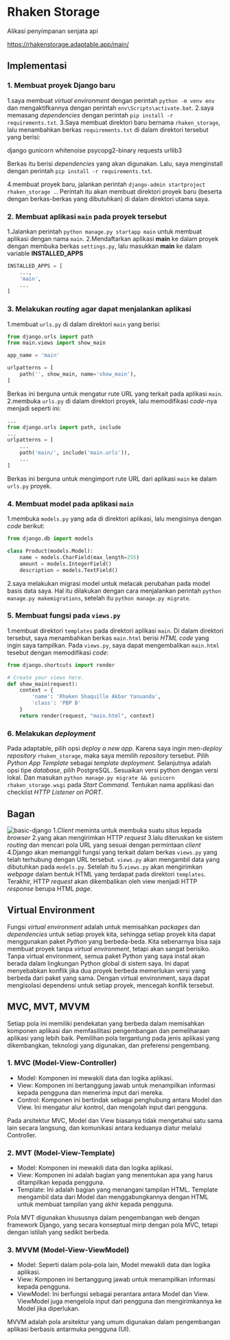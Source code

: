 # Rhaken Storage
Alikasi penyimpanan senjata api

https://rhakenstorage.adaptable.app/main/

## Implementasi
### 1. Membuat proyek Django baru
1.saya membuat _virtual environment_ dengan perintah `python -m venv env` dan mengaktifkannya dengan perintah `env\Scripts\activate.bat`.
2.saya memasang _dependencies_ dengan perintah `pip install -r requirements.txt`.
3.Saya membuat direktori baru bernama `rhaken_storage`, lalu menambahkan berkas `requirements.txt` di dalam direktori tersebut yang berisi:

django
gunicorn
whitenoise
psycopg2-binary
requests
urllib3

Berkas itu berisi _dependencies_ yang akan digunakan.
Lalu, saya menginstall dengan perintah `pip install -r requirements.txt`.

4.membuat proyek baru, jalankan perintah `django-admin startproject rhaken_storage .`. Perintah itu akan membuat direktori proyek baru (beserta dengan berkas-berkas yang dibutuhkan) di dalam direktori utama saya.

### 2. Membuat aplikasi `main` pada proyek tersebut
1.Jalankan perintah `python manage.py startapp main` untuk membuat aplikasi dengan nama `main`.
2.Mendaftarkan aplikasi **main** ke dalam proyek dengan membuka berkas `settings.py`, lalu masukkan **main** ke dalam variable **INSTALLED_APPS**
```python
INSTALLED_APPS = [
    ...,
    'main',
    ...
]
```

### 3. Melakukan _routing_ agar dapat menjalankan aplikasi
1.membuat `urls.py` di dalam direktori `main` yang berisi:
```python
from django.urls import path
from main.views import show_main

app_name = 'main'

urlpatterns = [
    path('', show_main, name='show_main'),
]
```
Berkas ini berguna untuk mengatur rute URL yang terkait pada aplikasi `main`.
2.membuka `urls.py` di dalam direktori proyek, lalu memodifikasi _code_-nya menjadi seperti ini:
```python
...
from django.urls import path, include
...
urlpatterns = [
    ...
    path('main/', include('main.urls')),
    ...
]
```
Berkas ini berguna untuk mengimport rute URL dari aplikasi `main` ke dalam `urls.py` proyek.
### 4. Membuat model pada aplikasi `main`
1.membuka `models.py` yang ada di direktori aplikasi, lalu mengisinya dengan _code_ berikut:
```python
from django.db import models

class Product(models.Model):
    name = models.CharField(max_length=255)
    amount = models.IntegerField()
    description = models.TextField()
```
2.saya melakukan migrasi model untuk melacak perubahan pada model basis data saya. Hal itu dilakukan dengan cara menjalankan perintah `python manage.py makemigrations`, setelah itu `python manage.py migrate`.

### 5. Membuat fungsi pada `views.py`
1.membuat direktori `templates` pada direktori aplikasi `main`. Di dalam direktori tersebut, saya menambahkan berkas `main.html` berisi _HTML code_ yang ingin saya tampilkan. Pada `views.py`, saya dapat mengembalikan `main.html` tesebut dengan memodifikasi _code_:
```python
from django.shortcuts import render

# Create your views here.
def show_main(request):
    context = {
        'name': 'Rhaken Shaquille Akbar Yanuanda',
        'class': 'PBP B'
    }
    return render(request, "main.html", context)
```

### 6. Melakukan _deployment_
Pada adaptable, pilih opsi _deploy a new app_. Karena saya ingin men-_deploy_ _repository_ `rhaken_storage`, maka saya memilih _repository_ tersebut. Pilih _Python App Template_ sebagai _template deployment_. Selanjutnya adalah opsi tipe _database_, pilih PostgreSQL. Sesuaikan versi python dengan versi lokal. Dan masukan `python manage.py migrate && gunicorn rhaken_storage.wsgi` pada _Start Command_. Tentukan nama applikasi dan checklist _HTTP Listener on PORT_.

## Bagan
![basic-django](https://github.com/rhaken/rhaken_storage/assets/39646450/315ab361-b1bf-47bc-9473-178a512237c5)
1._Client_ meminta untuk membuka suatu situs kepada _browser_
2.yang akan mengirimkan HTTP _request_
3.lalu diteruskan ke sistem _routing_ dan mencari pola URL yang sesuai dengan permintaan _client_
4.Django akan memanggil fungsi yang terkait dalam berkas `views.py` yang telah terhubung dengan URL tersebut. `views.py` akan mengambil data yang dibutuhkan pada `models.py`. Setelah itu
5.`views.py` akan mengirimkan _webpage_ dalam bentuk HTML yang terdapat pada direktori `templates`. Terakhir, HTTP _request_ akan dikembalikan oleh view menjadi HTTP _response_ berupa HTML _page_.

## Virtual Environment
Fungsi _virtual environment_ adalah untuk memisahkan _packages_ dan _dependencies_ untuk setiap proyek kita, sehingga setiap proyek kita dapat menggunakan paket _Python_ yang berbeda-beda. Kita sebenarnya bisa saja membuat proyek tanpa _virtual environment_, tetapi akan sangat berisiko. Tanpa virtual environment, semua paket Python yang saya instal akan berada dalam lingkungan Python global di sistem saya. Ini dapat menyebabkan konflik jika dua proyek berbeda memerlukan versi yang berbeda dari paket yang sama. Dengan virtual environment, saya dapat mengisolasi dependensi untuk setiap proyek, mencegah konflik tersebut.

## MVC, MVT, MVVM
Setiap pola ini memiliki pendekatan yang berbeda dalam memisahkan komponen aplikasi dan memfasilitasi pengembangan dan pemeliharaan aplikasi yang lebih baik. Pemilihan pola tergantung pada jenis aplikasi yang dikembangkan, teknologi yang digunakan, dan preferensi pengembang.
### 1. MVC (Model-View-Controller)
* Model: Komponen ini mewakili data dan logika aplikasi.
* View: Komponen ini bertanggung jawab untuk menampilkan informasi kepada pengguna dan menerima input dari mereka.
* Control: Komponen ini bertindak sebagai penghubung antara Model dan View. Ini mengatur alur kontrol, dan mengolah input dari pengguna.

Pada arsitektur MVC, Model dan View biasanya tidak mengetahui satu sama lain secara langsung, dan komunikasi antara keduanya diatur melalui Controller.
### 2. MVT (Model-View-Template)
* Model: Komponen ini mewakili data dan logika aplikasi.
* View: Komponen ini adalah bagian yang menentukan apa yang harus ditampilkan kepada pengguna.
* Template: Ini adalah bagian yang menangani tampilan HTML. Template mengambil data dari Model dan menggabungkannya dengan HTML untuk membuat tampilan yang akhir kepada pengguna.

Pola MVT digunakan khususnya dalam pengembangan web dengan framework Django, yang secara konseptual mirip dengan pola MVC, tetapi dengan istilah yang sedikit berbeda.
### 3. MVVM (Model-View-ViewModel)
* Model: Seperti dalam pola-pola lain, Model mewakili data dan logika aplikasi.
* View: Komponen ini bertanggung jawab untuk menampilkan informasi kepada pengguna.
* ViewModel: Ini berfungsi sebagai perantara antara Model dan View. ViewModel juga mengelola input dari pengguna dan mengirimkannya ke Model jika diperlukan.

MVVM adalah pola arsitektur yang umum digunakan dalam pengembangan aplikasi berbasis antarmuka pengguna (UI).
